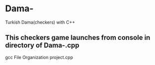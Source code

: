 # Dama-
Turkish Dama(checkers) with C++
## This checkers game launches from console in directory of Dama-.cpp ##
gcc File Organization project.cpp
